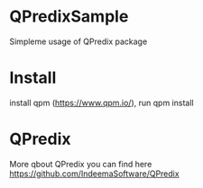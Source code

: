 # QPredixSample
Simpleme usage of QPredix package
# Install
install qpm (https://www.qpm.io/), run qpm install
# QPredix
More qbout QPredix you can find here https://github.com/IndeemaSoftware/QPredix
